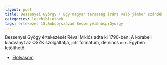 ```yaml
---
layout: post
title: Bessenyei György • Egy magyar tarsaság iránt való jámbor szándék • 1790
categories: lesebibliothek
tags: értekezés 18.&nbsp;század Bessenyei&nbsp;György
---
```

Bessenyei Gyögy értekezését Révai Miklós adta ki 1790-ben. A korabeli kiadványt az OSZK szolgáltatja, `pdf` formátum, de nincs `ocr`. Egyben letölthető.

- [Elolvasom](http://oszkdk.oszk.hu/DRJ/2417)
